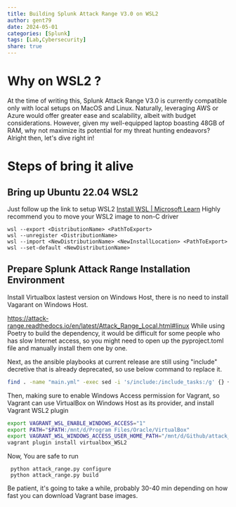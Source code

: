 ```yaml
---
title: Building Splunk Attack Range V3.0 on WSL2
author: gent79
date: 2024-05-01
categories: [Splunk]
tags: [Lab,Cybersecurity]
share: true
---
```

# Why on WSL2 ? 
At the time of writing this, Splunk Attack Range V3.0 is currently compatible only with local setups on MacOS and Linux. Naturally, leveraging AWS or Azure would offer greater ease and scalability, albeit with budget considerations. However, given my well-equipped laptop boasting 48GB of RAM, why not maximize its potential for my threat hunting endeavors? Alright then, let's dive right in!
# Steps of bring it alive
## Bring up Ubuntu 22.04 WSL2 
Just follow up the link to setup WSL2 
[Install WSL | Microsoft Learn](https://learn.microsoft.com/en-us/windows/wsl/install)
Highly recommend you to move your WSL2 image to non-C driver
```shell
wsl --export <DistributionName> <PathToExport>
wsl --unregister <DistributionName>
wsl --import <NewDistributionName> <NewInstallLocation> <PathToExport>
wsl --set-default <NewDistributionName>
```

## Prepare Splunk Attack Range Installation Environment

Install Virtualbox lastest version on Windows Host, there is no need to install Vagarant on Windows Host. 

https://attack-range.readthedocs.io/en/latest/Attack_Range_Local.html#linux
While using Poetry to build the dependency, it would be difficult for some people who has slow Internet access, so you might need to open up the pyproject.toml file and manually install them one by one. 

Next, as the ansible playbooks at current release are still using "include" decretive that is already deprecated, so use below command to replace it.
```bash
find . -name "main.yml" -exec sed -i 's/include:/include_tasks:/g' {} +
```

Then, making sure to enable Windows Access permission for Vagrant, so Vagrant can use VirtualBox on Windows Host as its provider, and install Vagrant WSL2 plugin
```bash
export VAGRANT_WSL_ENABLE_WINDOWS_ACCESS="1"
export PATH="$PATH:/mnt/d/Program Files/Oracle/VirtualBox"
export VAGRANT_WSL_WINDOWS_ACCESS_USER_HOME_PATH="/mnt/d/Github/attack_range/"
vagrant plugin install virtualbox_WSL2
```

Now, You are safe to run 
```
 python attack_range.py configure
 python attack_range.py build
```
Be patient, it's going to take a while, probably 30-40 min depending on how fast you can download Vagrant base images. 

